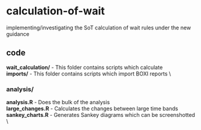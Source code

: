 # calculation-of-wait

implementing/investigating the SoT calculation of wait rules under the new guidance

## code

**wait_calculation/** - This folder contains scripts which calculate \
**imports/** - This folder contains scripts which import BOXI reports \

### analysis/

**analysis.R** - Does the bulk of the analysis \
**large_changes.R** - Calculates the changes between large time bands \
**sankey_charts.R** - Generates Sankey diagrams which can be screenshotted \